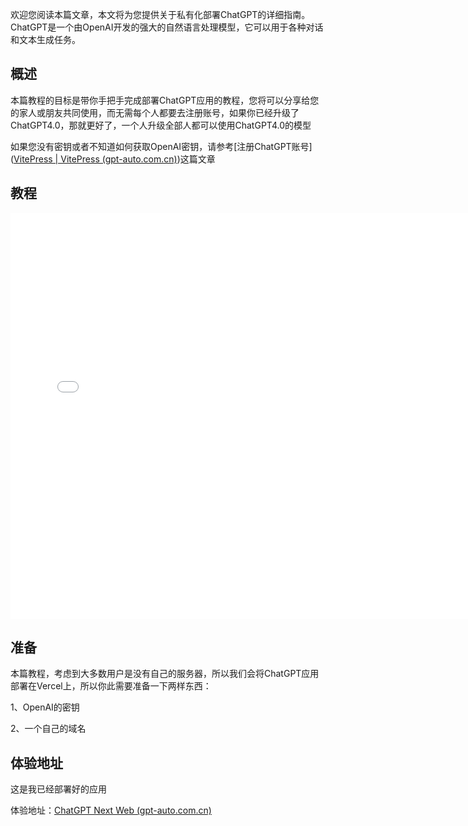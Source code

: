 欢迎您阅读本篇文章，本文将为您提供关于私有化部署ChatGPT的详细指南。ChatGPT是一个由OpenAI开发的强大的自然语言处理模型，它可以用于各种对话和文本生成任务。

## 概述

本篇教程的目标是带你手把手完成部署ChatGPT应用的教程，您将可以分享给您的家人或朋友共同使用，而无需每个人都要去注册账号，如果你已经升级了ChatGPT4.0，那就更好了，一个人升级全部人都可以使用ChatGPT4.0的模型

如果您没有密钥或者不知道如何获取OpenAI密钥，请参考[注册ChatGPT账号]([VitePress | VitePress (gpt-auto.com.cn)](https://doc.gpt-auto.com.cn/chatgpt/register.html))这篇文章



## 教程

<iframe src="//player.bilibili.com/player.html?aid=491867153&bvid=BV1kN411t7k9&cid=1289135122&p=1" scrolling="no" border="0" frameborder="no" framespacing="0" allowfullscreen="true" height="650" width="750"> </iframe>



## 准备

本篇教程，考虑到大多数用户是没有自己的服务器，所以我们会将ChatGPT应用部署在Vercel上，所以你此需要准备一下两样东西：

1、OpenAI的密钥

2、一个自己的域名 



## 体验地址

这是我已经部署好的应用

体验地址：[ChatGPT Next Web (gpt-auto.com.cn)](http://chat.gpt-auto.com.cn/#/)
